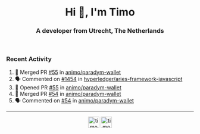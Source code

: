 <h1 align="center">Hi 👋, I'm Timo</h1>
<h3 align="center">A developer from Utrecht, The Netherlands</h3>
<br/>
<!-- https://github.com/rahuldkjain/github-profile-readme-generator --!>

<!--  <p align="left"><img src="https://github-readme-stats.vercel.app/api?username=timoglastra&show_icons=true&count_private=true&" alt="timoglastra" /></p> --!>

<!--
Github language stats
<p align="left"><img src="https://github-readme-stats.vercel.app/api/top-langs/?username=timoglastra&layout=compact" alt="timoglastra" /><p>
-->

<!-- Codestats language stats -->
<!-- <p align="left"><img src="https://codestats-readme.vercel.app/api/top-langs/?username=timoglastra&layout=compact&language_count=12" alt="timoglastra" /><p>    --!>
  
<h3>Recent Activity</h3>

<!--START_SECTION:activity-->
1. 🎉 Merged PR [#55](https://github.com/animo/paradym-wallet/pull/55) in [animo/paradym-wallet](https://github.com/animo/paradym-wallet)
2. 🗣 Commented on [#1454](https://github.com/hyperledger/aries-framework-javascript/pull/1454#issuecomment-1689798603) in [hyperledger/aries-framework-javascript](https://github.com/hyperledger/aries-framework-javascript)
3. 💪 Opened PR [#55](https://github.com/animo/paradym-wallet/pull/55) in [animo/paradym-wallet](https://github.com/animo/paradym-wallet)
4. 🎉 Merged PR [#54](https://github.com/animo/paradym-wallet/pull/54) in [animo/paradym-wallet](https://github.com/animo/paradym-wallet)
5. 🗣 Commented on [#54](https://github.com/animo/paradym-wallet/pull/54#issuecomment-1687850815) in [animo/paradym-wallet](https://github.com/animo/paradym-wallet)
<!--END_SECTION:activity-->

---

<p align="center">
<a href="https://twitter.com/timoglastra" target="blank"><img align="center" src="https://cdn.jsdelivr.net/npm/simple-icons@3.0.1/icons/twitter.svg" alt="timoglastra" height="30" width="30" /></a>
<a href="https://linkedin.com/in/timoglastra" target="blank"><img align="center" src="https://cdn.jsdelivr.net/npm/simple-icons@3.0.1/icons/linkedin.svg" alt="timoglastra" height="30" width="30" /></a>
</p>



